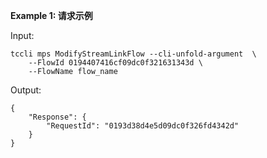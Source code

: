 **Example 1: 请求示例**



Input: 

```
tccli mps ModifyStreamLinkFlow --cli-unfold-argument  \
    --FlowId 0194407416cf09dc0f321631343d \
    --FlowName flow_name
```

Output: 
```
{
    "Response": {
        "RequestId": "0193d38d4e5d09dc0f326fd4342d"
    }
}
```

